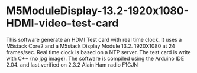 # M5ModuleDisplay-13.2-1920x1080-HDMI-video-test-card
This software generate an HDMI Test card with real time clock. 
It uses a M5stack Core2 and a M5stack Display Module 13.2. 
1920X1080 at 24 frames/sec.
Real time clock is based on a NTP server.
The test card is write with C++ (no jpg image).
The software is compiled using the Arduino IDE 2.04. and last verified on 2.3.2 
Alain Ham radio F1CJN

